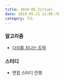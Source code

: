 ```yaml
---
title: 2019-05-21(tue)
date: 2019-05-21 11:05:75
category: TIL
---
```


### 알고리즘

- [다리를 지나는 트럭](https://programmers.co.kr/learn/courses/30/lessons/42583)

### 스터디

- 면접 스터디 진행
